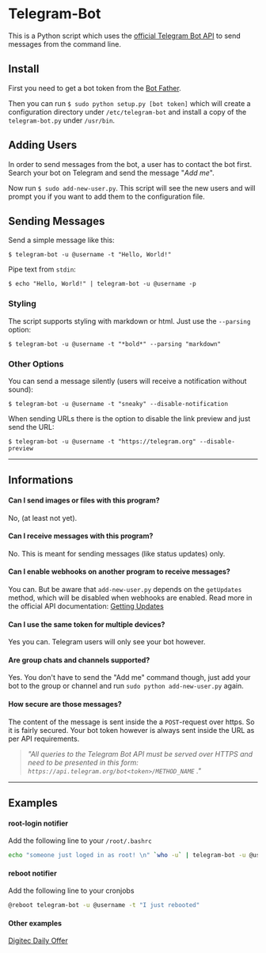 # Telegram-Bot

This is a Python script which uses the [official Telegram Bot API](https://core.telegram.org/bots/api)
to send messages from the command line.


## Install

First you need to get a bot token from the [Bot Father](https://telegram.me/BotFather).

Then you can run `$ sudo python setup.py [bot token]` which will create a configuration directory under `/etc/telegram-bot` 
and install a copy of the `telegram-bot.py` under `/usr/bin`.

## Adding Users

In order to send messages from the bot, a user has to contact the bot first.
Search your bot on Telegram and send the message "_Add me_".

Now run `$ sudo add-new-user.py`.
This script will see the new users and will prompt you if you want to add them to the configuration file.

## Sending Messages

Send a simple message like this:

`$ telegram-bot -u @username -t "Hello, World!"`

Pipe text from `stdin`:

`$ echo "Hello, World!" | telegram-bot -u @username -p`

### Styling

The script supports styling with markdown or html. Just use the `--parsing` option:

`$ telegram-bot -u @username -t "*bold*" --parsing "markdown"`

### Other Options

You can send a message silently (users will receive a notification without sound):

`$ telegram-bot -u @username -t "sneaky" --disable-notification`

When sending URLs there is the option to disable the link preview and just send the URL:

`$ telegram-bot -u @username -t "https://telegram.org" --disable-preview`

---

## Informations

#### Can I send **images** or **files** with this program?

No, (at least not yet).

#### Can I **receive** messages with this program?

No. This is meant for sending messages (like status updates) only.

#### Can I enable webhooks on another program to receive messages?

You can. But be aware that `add-new-user.py` depends on the `getUpdates` method, which will be disabled when webhooks are enabled. Read more in the official API documentation: [Getting Updates](https://core.telegram.org/bots/api#getting-updates)

#### Can I use the same token for multiple devices?

Yes you can. Telegram users will only see your bot however.

#### Are group chats and channels supported?

Yes. You don't have to send the "Add me" command though, just add your bot to the group or channel and run `sudo python add-new-user.py` again.

#### How **secure** are those messages?

The content of the message is sent inside the a `POST`-request over https. So it is fairly secured.
Your bot token however is always sent inside the URL as per API requirements.

> _"All queries to the Telegram Bot API must be served over HTTPS and need to be presented in this form: `https://api.telegram.org/bot<token>/METHOD_NAME`
."_

---

## Examples

#### root-login notifier

Add the following line to your `/root/.bashrc`

```bash
echo "someone just loged in as root! \n" `who -u` | telegram-bot -u @username -s
```

#### reboot notifier

Add the following line to your cronjobs

```bash
@reboot telegram-bot -u @username -t "I just rebooted"
```

#### Other examples

[Digitec Daily Offer](https://t.me/digitecdaily)

